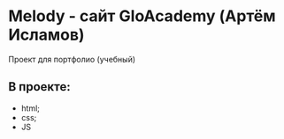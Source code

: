 # Melody - сайт GloAcademy (Артём Исламов)
Проект для портфолио (учебный)

## В проекте:
- html;
- css;
- JS
